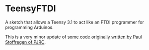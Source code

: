 # TeensyFTDI

A sketch that allows a Teensy 3.1 to act like an FTDI programmer for programming Arduinos.

This is a very minor update of [some code originally written by Paul Stoffregen of PJRC](http://dorkbotpdx.org/blog/paul/teensy_as_benito_at_57600_baud).


